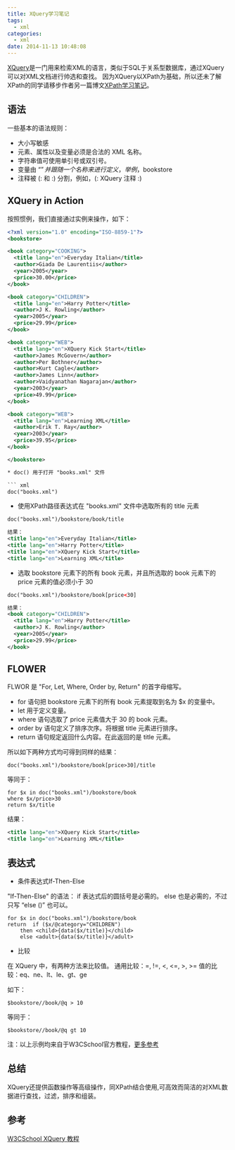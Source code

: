 ```yaml
---
title: XQuery学习笔记
tags:
  - xml
categories:
  - xml
date: 2014-11-13 10:48:08
---
```

[XQuery](http://www.w3school.com.cn/xquery/index.asp)是一门用来检索XML的语言，类似于SQL于关系型数据库，通过XQuery可以对XML文档进行帅选和查找。 因为XQuery以XPath为基础，所以还未了解XPath的同学请移步作者另一篇博文[XPath学习笔记]()。
<!-- more -->

## 语法 ##
一些基本的语法规则：

* 大小写敏感
* 元素、属性以及变量必须是合法的 XML 名称。
* 字符串值可使用单引号或双引号。
* 变量由 “$” 并跟随一个名称来进行定义，举例，$bookstore
* 注释被 (: 和 :) 分割，例如，(: XQuery 注释 :)

## XQuery in Action ##
按照惯例，我们直接通过实例来操作，如下：
``` xml
<?xml version="1.0" encoding="ISO-8859-1"?>
<bookstore>

<book category="COOKING">
  <title lang="en">Everyday Italian</title>
  <author>Giada De Laurentiis</author>
  <year>2005</year>
  <price>30.00</price>
</book>

<book category="CHILDREN">
  <title lang="en">Harry Potter</title>
  <author>J K. Rowling</author>
  <year>2005</year>
  <price>29.99</price>
</book>

<book category="WEB">
  <title lang="en">XQuery Kick Start</title>
  <author>James McGovern</author>
  <author>Per Bothner</author>
  <author>Kurt Cagle</author>
  <author>James Linn</author>
  <author>Vaidyanathan Nagarajan</author>
  <year>2003</year>
  <price>49.99</price>
</book>

<book category="WEB">
  <title lang="en">Learning XML</title>
  <author>Erik T. Ray</author>
  <year>2003</year>
  <price>39.95</price>
</book>

</bookstore>

* doc() 用于打开 "books.xml" 文件

``` xml
doc("books.xml")
```

* 使用XPath路径表达式在 "books.xml" 文件中选取所有的 title 元素

``` xml
doc("books.xml")/bookstore/book/title

结果：
<title lang="en">Everyday Italian</title>
<title lang="en">Harry Potter</title>
<title lang="en">XQuery Kick Start</title>
<title lang="en">Learning XML</title>
```

* 选取 bookstore 元素下的所有 book 元素，并且所选取的 book 元素下的 price 元素的值必须小于 30

``` xml
doc("books.xml")/bookstore/book[price<30]

结果：
<book category="CHILDREN">
  <title lang="en">Harry Potter</title>
  <author>J K. Rowling</author>
  <year>2005</year>
  <price>29.99</price>
</book>
```

## FLOWER ##
FLWOR 是 "For, Let, Where, Order by, Return" 的首字母缩写。

* for 语句把 bookstore 元素下的所有 book 元素提取到名为 $x 的变量中。
* let 用于定义变量。
* where 语句选取了 price 元素值大于 30 的 book 元素。
* order by 语句定义了排序次序。将根据 title 元素进行排序。
* return 语句规定返回什么内容。在此返回的是 title 元素。

所以如下两种方式均可得到同样的结果：

``` xquery
doc("books.xml")/bookstore/book[price>30]/title
```
等同于：
``` xquery
for $x in doc("books.xml")/bookstore/book
where $x/price>30
return $x/title
```
结果：
``` xml
<title lang="en">XQuery Kick Start</title>
<title lang="en">Learning XML</title>
```

## 表达式 ##

* 条件表达式If-Then-Else

"If-Then-Else" 的语法：
if 表达式后的圆括号是必需的。
else 也是必需的，不过只写 “else ()” 也可以。

``` xquery
for $x in doc("books.xml")/bookstore/book
return	if ($x/@category="CHILDREN")
	then <child>{data($x/title)}</child>
	else <adult>{data($x/title)}</adult>
```

* 比较

在 XQuery 中，有两种方法来比较值。
通用比较：=, !=, <, <=, >, >=
值的比较：eq、ne、lt、le、gt、ge

如下：

``` xquery
$bookstore//book/@q > 10
```
等同于：
``` xquery
$bookstore//book/@q gt 10
```
注：以上示例均来自于W3CSchool官方教程，[更多参考](http://www.w3school.com.cn/xquery)

## 总结 ##

XQuery还提供函数操作等高级操作，同XPath结合使用,可高效而简洁的对XML数据进行查找，过滤，排序和组装。

## 参考 ##
[W3CSchool XQuery 教程](http://www.w3school.com.cn/xquery/)
